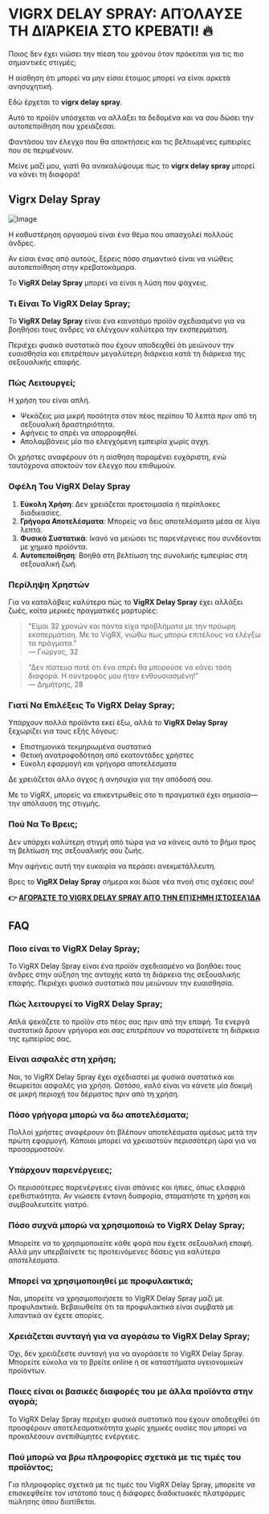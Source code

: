 # VIGRX DELAY SPRAY: ΑΠΌΛΑΥΣΕ ΤΗ ΔΙΆΡΚΕΙΑ ΣΤΟ ΚΡΕΒΆΤΙ! 🔥

Ποιος δεν έχει νιώσει την πίεση του χρόνου όταν πρόκειται για τις πιο σημαντικές στιγμές; 

Η αίσθηση ότι μπορεί να μην είσαι έτοιμος μπορεί να είναι αρκετά ανησυχητική. 

Εδώ έρχεται το **vigrx delay spray**. 

Αυτό το προϊόν υπόσχεται να αλλάξει τα δεδομένα και να σου δώσει την αυτοπεποίθηση που χρειάζεσαι. 

Φαντάσου τον έλεγχο που θα αποκτήσεις και τις βελτιωμένες εμπειρίες που σε περιμένουν. 

Μείνε μαζί μου, γιατί θα ανακαλύψουμε πώς το **vigrx delay spray** μπορεί να κάνει τη διαφορά!

## Vigrx Delay Spray

![Image](https://www2.sellhealth.com/132/vigrxdelayspray-lrg.png)

Η καθυστέρηση οργασμού είναι ένα θέμα που απασχολεί πολλούς άνδρες.

Αν είσαι ένας από αυτούς, ξέρεις πόσο σημαντικό είναι να νιώθεις αυτοπεποίθηση στην κρεβατοκάμαρα.

Το **VigRX Delay Spray** μπορεί να είναι η λύση που ψάχνεις.

### Τι Είναι Το VigRX Delay Spray;

Το **VigRX Delay Spray** είναι ένα καινοτόμο προϊόν σχεδιασμένο για να βοηθήσει τους άνδρες να ελέγχουν καλύτερα την εκσπερμάτιση. 

Περιέχει φυσικά συστατικά που έχουν αποδειχθεί ότι μειώνουν την ευαισθησία και επιτρέπουν μεγαλύτερη διάρκεια κατά τη διάρκεια της σεξουαλικής επαφής.

### Πώς Λειτουργεί;

Η χρήση του είναι απλή. 

- Ψεκάζεις μια μικρή ποσότητα στον πέος περίπου 10 λεπτά πριν από τη σεξουαλική δραστηριότητα.
- Αφήνεις το σπρέι να απορροφηθεί.
- Απολαμβάνεις μία πιο ελεγχόμενη εμπειρία χωρίς άγχη.

Οι χρήστες αναφέρουν ότι η αίσθηση παραμένει ευχάριστη, ενώ ταυτόχρονα αποκτούν τον έλεγχο που επιθυμούν.

### Οφέλη Του VigRX Delay Spray

1. **Εύκολη Χρήση**: Δεν χρειάζεται προετοιμασία ή περίπλοκες διαδικασίες.
2. **Γρήγορα Αποτελέσματα**: Μπορείς να δεις αποτελέσματα μέσα σε λίγα λεπτά.
3. **Φυσικά Συστατικά**: Ικανό να μειώσει τις παρενέργειες που συνδέονται με χημικά προϊόντα.
4. **Αυτοπεποίθηση**: Βοηθά στη βελτίωση της συνολικής εμπειρίας στη σεξουαλική ζωή.

### Περίληψη Χρηστών

Για να καταλάβεις καλύτερα πώς το **VigRX Delay Spray** έχει αλλάξει ζωές, κοίτα μερικές πραγματικές μαρτυρίες:

> "Είμαι 32 χρονών και πάντα είχα προβλήματα με την πρόωρη εκσπερμάτιση. Με το VigRX, νιώθω πως μπορώ επιτέλους να ελέγξω τα πράγματα."  
> — Γιώργος, 32

> "Δεν πίστευα ποτέ ότι ένα σπρέι θα μπορούσε να κάνει τόση διαφορά. Η σύντροφός μου ήταν ενθουσιασμένη!"  
> — Δημήτρης, 28

### Γιατί Να Επιλέξεις Το VigRX Delay Spray;

Υπάρχουν πολλά προϊόντα εκεί έξω, αλλά το **VigRX Delay Spray** ξεχωρίζει για τους εξής λόγους:

- Επιστημονικά τεκμηριωμένα συστατικά
- Θετική ανατροφοδότηση από εκατοντάδες χρήστες
- Εύκολη εφαρμογή και γρήγορα αποτελέσματα

Δε χρειάζεται άλλο άγχος ή ανησυχία για την απόδοσή σου. 

Με το VigRX, μπορείς να επικεντρωθείς στο τι πραγματικά έχει σημασία—την απόλαυση της στιγμής.

### Πού Να Το Βρεις;

Δεν υπάρχει καλύτερη στιγμή από τώρα για να κάνεις αυτό το βήμα προς τη βελτίωση της σεξουαλικής σου ζωής.

Μην αφήνεις αυτή την ευκαιρία να περάσει ανεκμετάλλευτη.

Βρες το **VigRX Delay Spray** σήμερα και δώσε νέα πνοή στις σχέσεις σου!



**👉 [ΑΓΟΡΆΣΤΕ ΤΟ VIGRX DELAY SPRAY ΑΠΌ ΤΗΝ ΕΠΊΣΗΜΗ ΙΣΤΟΣΕΛΊΔΑ](https://gchaffi.com/OdzllsFk)**

## FAQ

### Ποιο είναι το VigRX Delay Spray;

Το VigRX Delay Spray είναι ένα προϊόν σχεδιασμένο να βοηθάει τους άνδρες στην αύξηση της αντοχής κατά τη διάρκεια της σεξουαλικής επαφής. Περιέχει φυσικά συστατικά που μειώνουν την ευαισθησία.

### Πώς λειτουργεί το VigRX Delay Spray;

Απλά ψεκάζετε το προϊόν στο πέος σας πριν από την επαφή. Τα ενεργά συστατικά δρουν γρήγορα και σας επιτρέπουν να παρατείνετε τη διάρκεια της εμπειρίας σας.

### Είναι ασφαλές στη χρήση;

Ναι, το VigRX Delay Spray έχει σχεδιαστεί με φυσικά συστατικά και θεωρείται ασφαλές για χρήση. Ωστόσο, καλό είναι να κάνετε μία δοκιμή σε μικρή περιοχή του δέρματος πριν από τη χρήση.

### Πόσο γρήγορα μπορώ να δω αποτελέσματα;

Πολλοί χρήστες αναφέρουν ότι βλέπουν αποτελέσματα αμέσως μετά την πρώτη εφαρμογή. Κάποιοι μπορεί να χρειαστούν περισσότερη ώρα για να προσαρμοστούν.

### Υπάρχουν παρενέργειες;

Οι περισσότερες παρενέργειες είναι σπάνιες και ήπιες, όπως ελαφριά ερεθιστικότητα. Αν νιώσετε έντονη δυσφορία, σταματήστε τη χρήση και συμβουλευτείτε γιατρό.

### Πόσο συχνά μπορώ να χρησιμοποιώ το VigRX Delay Spray;

Μπορείτε να το χρησιμοποιείτε κάθε φορά που έχετε σεξουαλική επαφή. Αλλά μην υπερβαίνετε τις προτεινόμενες δόσεις για καλύτερα αποτελέσματα.

### Μπορεί να χρησιμοποιηθεί με προφυλακτικά;

Ναι, μπορείτε να χρησιμοποιήσετε το VigRX Delay Spray μαζί με προφυλακτικά. Βεβαιωθείτε ότι τα προφυλακτικά είναι συμβατά με λιπαντικά αν έχετε απορίες.

### Χρειάζεται συνταγή για να αγοράσω το VigRX Delay Spray;

Όχι, δεν χρειάζεστε συνταγή για να αγοράσετε το VigRX Delay Spray. Μπορείτε εύκολα να το βρείτε online ή σε καταστήματα υγειονομικών προϊόντων.

### Ποιες είναι οι βασικές διαφορές του με άλλα προϊόντα στην αγορά;

Το VigRX Delay Spray περιέχει φυσικά συστατικά που έχουν αποδειχθεί ότι προσφέρουν αποτελεσματικότητα χωρίς χημικές ουσίες που μπορεί να προκαλέσουν ανεπιθύμητες ενέργειες.

### Πού μπορώ να βρω πληροφορίες σχετικά με τις τιμές του προϊόντος;

Για πληροφορίες σχετικά με τις τιμές του VigRX Delay Spray, μπορείτε να επισκεφθείτε τον ιστότοπό τους ή διάφορες διαδικτυακές πλατφόρμες πώλησης όπου διατίθεται.